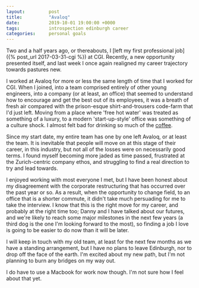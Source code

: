 ```yaml
---
layout:         post
title:          "Avaloq"
date:           2019-10-01 19:00:00 +0000
tags:           introspection edinburgh career
categories:     personal goals
---
```


Two and a half years ago, or thereabouts, I [left my first professional job]({% post_url 2017-03-31-cgi %}) at CGI. Recently, a new opportunity presented itself, and last week I once again realigned my career trajectory towards pastures new.

<!-- Read More -->

I worked at Avaloq for more or less the same length of time that I worked for CGI. When I joined, into a team comprised entirely of other young engineers, into a company (or at least, an office) that seemed to understand how to encourage and get the best out of its employees, it was a breath of fresh air compared with the prison-esque shirt-and-trousers code-farm that I'd just left. Moving from a place where 'free hot water' was treated as something of a luxury, to a modern 'start-up-style' office was something of a culture shock. I almost felt bad for drinking so much of the [coffee](https://blog.camerondoyle.co.uk/#coffee).

Since my start date, my entire team has one by one left Avaloq, or at least the team. It is inevitable that people will move on at this stage of their career, in this industry, but not all of the losses were on necessarily good terms. I found myself becoming more jaded as time passed, frustrated at the Zurich-centric company ethos, and struggling to find a real direction to try and lead towards.

I enjoyed working with most everyone I met, but I have been honest about my disagreement with the corporate restructuring that has occurred over the past year or so. As a result, when the opportunity to change field, to an office that is a shorter commute, it didn't take much persuading for me to take the interview. I know that this is the right move for my career, and probably at the right time too; Danny and I have talked about our futures, and we're likely to reach some major milestones in the next few years (a third dog is the one I'm looking forward to the most), so finding a job I love is going to be easier to do now than it will be later.

I will keep in touch with my old team, at least for the next few months as we have a standing arrangement, but I have no plans to leave Edinburgh, nor to drop off the face of the earth. I'm excited about my new path, but I'm not planning to burn any bridges on my way out.

I do have to use a Macbook for work now though. I'm not sure how I feel about that yet.
